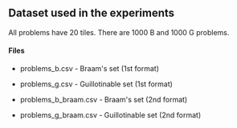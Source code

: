 ## Dataset used in the experiments
All problems have 20 tiles.
There are 1000 B and 1000 G problems.

#### Files

* problems_b.csv - Braam's set (1st format)

* problems_g.csv - Guillotinable set (1st format)

* problems_b_braam.csv - Braam's set (2nd format)
* problems_g_braam.csv - Guillotinable set (2nd format)
